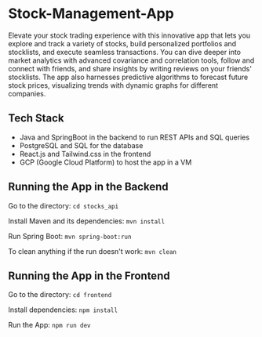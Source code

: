 # Stock-Management-App
Elevate your stock trading experience with this innovative app that lets you explore and track a variety of stocks, build personalized portfolios and stocklists, and execute seamless transactions. You can dive deeper into market analytics with advanced covariance and correlation tools, follow and connect with friends, and share insights by writing reviews on your friends' stocklists. The app also harnesses predictive algorithms to forecast future stock prices, visualizing trends with dynamic graphs for different companies.

## Tech Stack
- Java and SpringBoot in the backend to run REST APIs and SQL queries
- PostgreSQL and SQL for the database
- React.js and Tailwind.css in the frontend
- GCP (Google Cloud Platform) to host the app in a VM

## Running the App in the Backend
Go to the directory:
`cd stocks_api`

Install Maven and its dependencies:
`mvn install`

Run Spring Boot:
`mvn spring-boot:run`

To clean anything if the run doesn't work:
`mvn clean`

## Running the App in the Frontend
Go to the directory:
`cd frontend`

Install dependencies:
`npm install`

Run the App:
`npm run dev`
